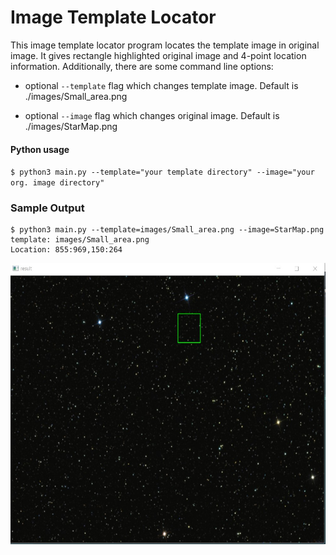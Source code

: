 # Image Template Locator

This image template locator program locates the template image in original image. It gives rectangle highlighted original image and 4-point location information. Additionally, there are some command line options:

- optional `--template` flag which changes template image. Default is ./images/Small_area.png

- optional `--image` flag which changes original image. Default is ./images/StarMap.png

#### Python usage
` $ python3 main.py --template="your template directory" --image="your org. image directory" `

### Sample Output
```
$ python3 main.py --template=images/Small_area.png --image=StarMap.png
template: images/Small_area.png
Location: 855:969,150:264
```

<img src="https://github.com/suleymaninci/image-locator/raw/main/images/ss.jpg" width="600" height="450">
